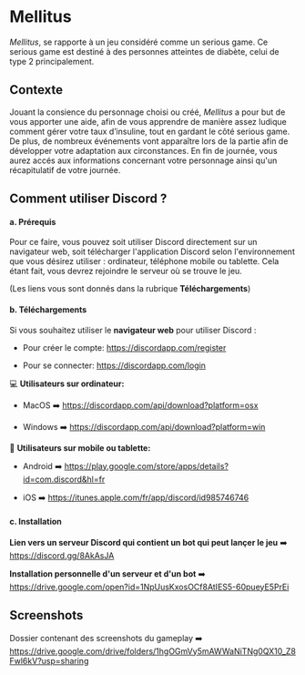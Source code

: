# Mellitus

*Mellitus*, se rapporte à un jeu considéré comme un serious game. Ce serious game est destiné à des personnes atteintes de diabète, celui de type 2 principalement.

## Contexte

Jouant la consience du personnage choisi ou créé, *Mellitus* a pour but de vous apporter une aide, afin de vous apprendre de manière assez ludique comment gérer votre taux d’insuline, tout en gardant le côté serious game.
De plus, de nombreux événements vont apparaître lors de la partie afin de développer votre adaptation aux circonstances. En fin de journée, vous aurez accés aux informations concernant votre personnage ainsi qu'un récapitulatif de votre journée.

## Comment utiliser Discord ?

#### a. Prérequis

Pour ce faire, vous pouvez soit utiliser Discord directement sur un navigateur web, soit télécharger l'application Discord selon l'environnement que vous désirez utiliser : ordinateur, téléphone mobile ou tablette.
Cela étant fait, vous devrez rejoindre le serveur où se trouve le jeu.

(Les liens vous sont donnés dans la rubrique **Téléchargements**)



#### b. Téléchargements

Si vous souhaitez utiliser le **navigateur web** pour utiliser Discord :
* Pour créer le compte: https://discordapp.com/register

* Pour se connecter: https://discordapp.com/login  

💻 **Utilisateurs sur ordinateur:**
* MacOS ➡️ https://discordapp.com/api/download?platform=osx

* Windows ➡️ https://discordapp.com/api/download?platform=win

📱 **Utilisateurs sur mobile ou tablette:**

* Android ➡️ https://play.google.com/store/apps/details?id=com.discord&hl=fr

* iOS ➡️ https://itunes.apple.com/fr/app/discord/id985746746


#### c. Installation

**Lien vers un serveur Discord qui contient un bot qui peut lançer le jeu** ➡️ https://discord.gg/8AkAsJA

**Installation personnelle d'un serveur et d'un bot** ➡️ https://drive.google.com/open?id=1NpUusKxosOCf8AtIES5-60pueyE5PrEi


## Screenshots

Dossier contenant des screenshots du gameplay ➡️ https://drive.google.com/drive/folders/1hgOGmVy5mAWWaNiTNg0QX10_Z8Fwl6kV?usp=sharing

